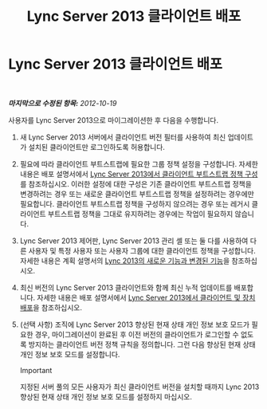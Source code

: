 ﻿---
title: Lync Server 2013 클라이언트 배포
TOCTitle: Lync Server 2013 클라이언트 배포
ms:assetid: 508e5dfa-588b-4289-81ce-2043c2d79e04
ms:mtpsurl: https://technet.microsoft.com/ko-kr/library/JJ204883(v=OCS.15)
ms:contentKeyID: 49303614
ms.date: 08/10/2015
mtps_version: v=OCS.15
ms.translationtype: HT
---

# Lync Server 2013 클라이언트 배포

 

_**마지막으로 수정된 항목:** 2012-10-19_

사용자를 Lync Server 2013으로 마이그레이션한 후 다음을 수행합니다.

1.  새 Lync Server 2013 서버에서 클라이언트 버전 필터를 사용하여 최신 업데이트가 설치된 클라이언트만 로그인하도록 허용합니다.

2.  필요에 따라 클라이언트 부트스트랩에 필요한 그룹 정책 설정을 구성합니다. 자세한 내용은 배포 설명서에서 [Lync Server 2013에서 클라이언트 부트스트랩 정책 구성](lync-server-2013-configuring-client-bootstrapping-policies.md)를 참조하십시오. 이러한 설정에 대한 구성은 기존 클라이언트 부트스트랩 정책을 변경하려는 경우 또는 새로운 클라이언트 부트스트랩 정책을 설정하려는 경우에만 필요합니다. 클라이언트 부트스트랩 정책을 구성하지 않으려는 경우 또는 레거시 클라이언트 부트스트랩 정책을 그대로 유지하려는 경우에는 작업이 필요하지 않습니다.

3.  Lync Server 2013 제어판, Lync Server 2013 관리 셸 또는 둘 다를 사용하여 다른 사용자 및 특정 사용자 또는 사용자 그룹에 대한 클라이언트 정책을 구성합니다. 자세한 내용은 계획 설명서의 [Lync 2013의 새로운 기능과 변경된 기능](lync-server-2013-new-and-changed-settings-for-lync-2013.md)을 참조하십시오.

4.  최신 버전의 Lync Server 2013 클라이언트와 함께 최신 누적 업데이트를 배포합니다. 자세한 내용은 배포 설명서에서 [Lync Server 2013에서 클라이언트 및 장치 배포](lync-server-2013-deploying-clients-and-devices.md)을 참조하십시오.

5.  (선택 사항) 조직에 Lync Server 2013 향상된 현재 상태 개인 정보 보호 모드가 필요한 경우, 마이그레이션이 완료된 후 이전 버전의 클라이언트가 로그인할 수 없도록 방지하는 클라이언트 버전 정책 규칙을 정의합니다. 그런 다음 향상된 현재 상태 개인 정보 보호 모드를 설정합니다.
    

    > [!IMPORTANT]
    > 지정된 서버 풀의 모든 사용자가 최신 클라이언트 버전을 설치할 때까지 Lync 2013 향상된 현재 상태 개인 정보 보호 모드를 설정하지 마십시오.


